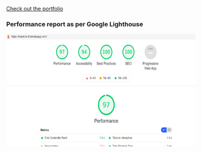 
<a href = 'https://kranti-brid.herokuapp.com/' target="_blank">Check out the portfolio</a>
<h3> Performance report as per Google Lighthouse </h3>
<img src='https://github.com/KrantiBrid98/porfolio/blob/master/src/performance-report.png' width="632px" height="300px"/>
